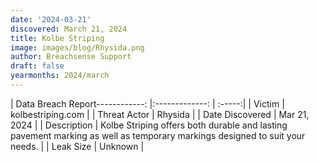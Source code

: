 ```yaml
---
date: '2024-03-21'
discovered: March 21, 2024
title: Kolbe Striping
image: images/blog/Rhysida.png
author: Breachsense Support
draft: false
yearmonths: 2024/march
---
```


| Data Breach Report------------:     |:-------------:    | :-----:|
| Victim      | kolbestriping.com      | 
| Threat Actor      | Rhysida      | 
| Date Discovered      | Mar 21, 2024      | 
| Description      | Kolbe Striping offers both durable and lasting pavement marking as well as temporary markings designed to suit your needs.      | 
| Leak Size      | Unknown      | 

